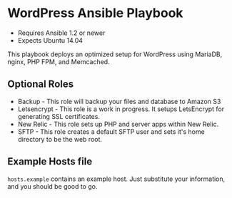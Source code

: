 # WordPress Ansible Playbook

- Requires Ansible 1.2 or newer
- Expects Ubuntu 14.04

This playbook deploys an optimized setup for WordPress using MariaDB, nginx, PHP FPM, and Memcached.

## Optional Roles

* Backup - This role will backup your files and database to Amazon S3
* Letsencrypt - This role is a work in progress. It setups LetsEncrypt for generating SSL certificates.
* New Relic - This role sets up PHP and server apps within New Relic.
* SFTP - This role creates a default SFTP user and sets it's home directory to be the web root.

## Example Hosts file

`hosts.example` contains an example host. Just substitute your information, and you should be good to go.
